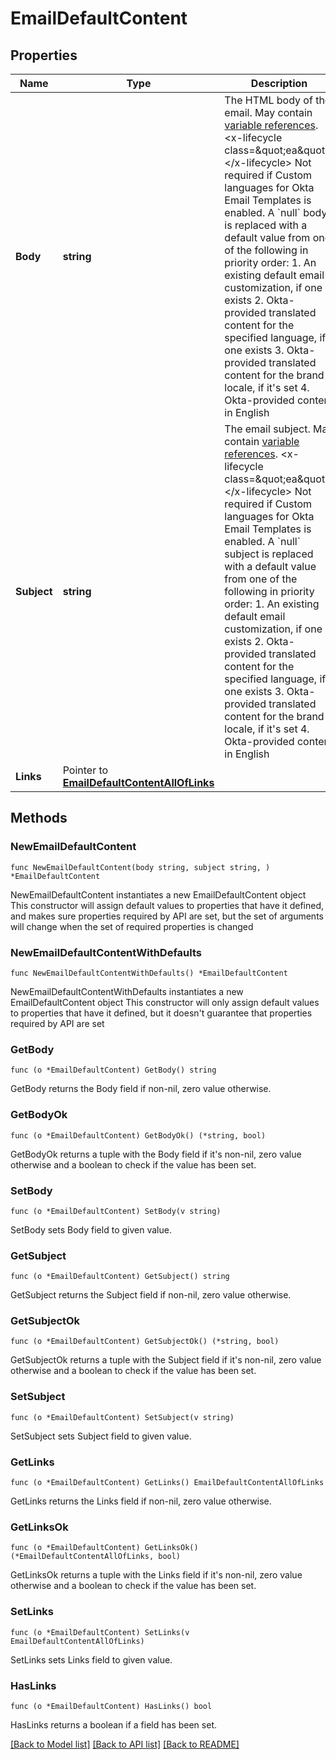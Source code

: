 # EmailDefaultContent

## Properties

Name | Type | Description | Notes
------------ | ------------- | ------------- | -------------
**Body** | **string** | The HTML body of the email. May contain [variable references](https://velocity.apache.org/engine/1.7/user-guide.html#references).  &lt;x-lifecycle class&#x3D;\&quot;ea\&quot;&gt;&lt;/x-lifecycle&gt; Not required if Custom languages for Okta Email Templates is enabled. A &#x60;null&#x60; body is replaced with a default value from one of the following in priority order:  1. An existing default email customization, if one exists 2. Okta-provided translated content for the specified language, if one exists 3. Okta-provided translated content for the brand locale, if it&#39;s set 4. Okta-provided content in English  | 
**Subject** | **string** | The email subject. May contain [variable references](https://velocity.apache.org/engine/1.7/user-guide.html#references).  &lt;x-lifecycle class&#x3D;\&quot;ea\&quot;&gt;&lt;/x-lifecycle&gt; Not required if Custom languages for Okta Email Templates is enabled. A &#x60;null&#x60; subject is replaced with a default value from one of the following in priority order:  1. An existing default email customization, if one exists 2. Okta-provided translated content for the specified language, if one exists 3. Okta-provided translated content for the brand locale, if it&#39;s set 4. Okta-provided content in English  | 
**Links** | Pointer to [**EmailDefaultContentAllOfLinks**](EmailDefaultContentAllOfLinks.md) |  | [optional] 

## Methods

### NewEmailDefaultContent

`func NewEmailDefaultContent(body string, subject string, ) *EmailDefaultContent`

NewEmailDefaultContent instantiates a new EmailDefaultContent object
This constructor will assign default values to properties that have it defined,
and makes sure properties required by API are set, but the set of arguments
will change when the set of required properties is changed

### NewEmailDefaultContentWithDefaults

`func NewEmailDefaultContentWithDefaults() *EmailDefaultContent`

NewEmailDefaultContentWithDefaults instantiates a new EmailDefaultContent object
This constructor will only assign default values to properties that have it defined,
but it doesn't guarantee that properties required by API are set

### GetBody

`func (o *EmailDefaultContent) GetBody() string`

GetBody returns the Body field if non-nil, zero value otherwise.

### GetBodyOk

`func (o *EmailDefaultContent) GetBodyOk() (*string, bool)`

GetBodyOk returns a tuple with the Body field if it's non-nil, zero value otherwise
and a boolean to check if the value has been set.

### SetBody

`func (o *EmailDefaultContent) SetBody(v string)`

SetBody sets Body field to given value.


### GetSubject

`func (o *EmailDefaultContent) GetSubject() string`

GetSubject returns the Subject field if non-nil, zero value otherwise.

### GetSubjectOk

`func (o *EmailDefaultContent) GetSubjectOk() (*string, bool)`

GetSubjectOk returns a tuple with the Subject field if it's non-nil, zero value otherwise
and a boolean to check if the value has been set.

### SetSubject

`func (o *EmailDefaultContent) SetSubject(v string)`

SetSubject sets Subject field to given value.


### GetLinks

`func (o *EmailDefaultContent) GetLinks() EmailDefaultContentAllOfLinks`

GetLinks returns the Links field if non-nil, zero value otherwise.

### GetLinksOk

`func (o *EmailDefaultContent) GetLinksOk() (*EmailDefaultContentAllOfLinks, bool)`

GetLinksOk returns a tuple with the Links field if it's non-nil, zero value otherwise
and a boolean to check if the value has been set.

### SetLinks

`func (o *EmailDefaultContent) SetLinks(v EmailDefaultContentAllOfLinks)`

SetLinks sets Links field to given value.

### HasLinks

`func (o *EmailDefaultContent) HasLinks() bool`

HasLinks returns a boolean if a field has been set.


[[Back to Model list]](../README.md#documentation-for-models) [[Back to API list]](../README.md#documentation-for-api-endpoints) [[Back to README]](../README.md)


